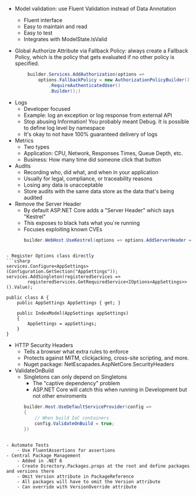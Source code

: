 
- Model validation: use Fluent Validation instead of Data Annotation
	- Fluent interface
	- Easy to maintain and read
	- Easy to test
	- Integrates with ModelState.IsValid
	
- Global Authorize Attribute via Fallback Policy:  always create a Fallback Policy, which is the policy that gets evaluated if no other policy is specified.
```csharp
		builder.Services.AddAuthorization(options =>
			options.FallbackPolicy = new AuthorizationPolicyBuilder()
				.RequireAuthenticatedUser()
				.Builder();)
```
- Logs
	- Developer focused
	- Example: log an exception or log response from external API
	- Stop abusing Information! You probably meant Debug. It is possible to define log level by namespace
	- It's okay to not have 100% guaranteed delivery of logs
- Metrics
	- Two types
	- Application: CPU, Network, Responses Times, Queue Depth, etc.
	- Business: How many time did someone click that button
- Audits
	- Recording who, did what, and when in your application
	- Usually for legal, compliance, or traceability reasons
	- Losing any data is unacceptable
	- Store audits with the same data store as the data that's being audited
- Remove the Server Header
	- By default ASP.NET Core adds a "Server Header" which says "Kestrel"
	- This exposes to black hats what you´re running
	- Focuses exploiting known CVEs
		```csharp
		builder.WebHost.UseKestrel(options => options.AddServerHeader = false);
```

- Register Options class directly
```csharp
services.Configure<AppSettings>(Configuration.GetSection("AppSettings"));
services.AddSingleton(registeredServices =>
		registeredServices.GetRequiredService<IOptions<AppSettings>>().Value);

public class A {
	public AppSettings AppSettings { get; }

	public IndexModel(AppSettings appSettings)
	{
		AppSettings = appSettings;	
	}
}
```

- HTTP Security Headers
	- Tells a browser what extra rules to enforce
	- Protects against MITM, clickjacking, cross-site scripting, and more.
	- Nuget package: NetEscapades.AspNetCore.SecurityHeaders
- ValidateOnBuild
	- Singletons can only depend on Singletons
		- The "captive dependency" problem
		- ASP.NET Core will catch this when running in Development but not other enviroments
		```csharp
		builder.Host.UseDefaultServiceProvider(config => 
		{
			// When build IoC containers
			config.ValidateOnBuild = true;
		})
```

- Automate Tests
	- Use FluentAssertions for assertions
- Central Package Management
	- Added in .NET 6
	- Create Directory.Packages.props at the root and define packages and versions there
	- Omit Version attribute in PackageReference
	- All packages will have to omit the Version attribute
	- Can override with VersionOverride attribute